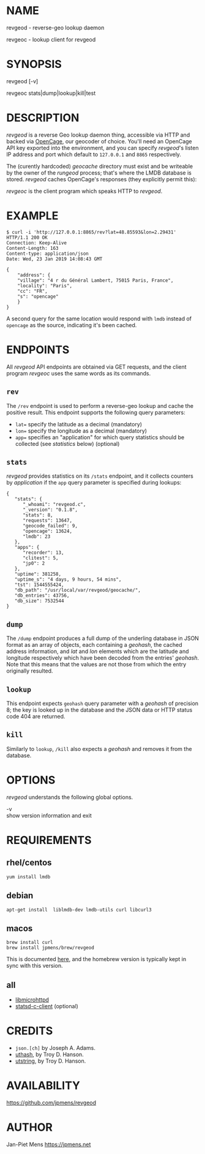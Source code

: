 NAME
====

revgeod - reverse-geo lookup daemon

revgeoc - lookup client for revgeod

SYNOPSIS
========

revgeod \[-v\]

revgeoc stats|dump|lookup|kill|test

DESCRIPTION
===========

*revgeod* is a reverse Geo lookup daemon thing, accessible via HTTP and backed via [OpenCage](https://opencagedata.com), our geocoder of choice. You'll need an OpenCage API key exported into the environment, and you can specify *revgeod*'s listen IP address and port which default to `127.0.0.1` and `8865` respectively.

The (curently hardcoded) *geocache* directory must exist and be writeable by the owner of the *rungeod* process; that's where the LMDB database is stored. *revgeod* caches OpenCage's responses (they explicitly permit this):

*revgeoc* is the client program which speaks HTTP to *revgeod*.

EXAMPLE
=======

    $ curl -i 'http://127.0.0.1:8865/rev?lat=48.85593&lon=2.29431'
    HTTP/1.1 200 OK
    Connection: Keep-Alive
    Content-Length: 163
    Content-type: application/json
    Date: Wed, 23 Jan 2019 14:08:43 GMT

    {
        "address": {
        "village": "4 r du Général Lambert, 75015 Paris, France",
        "locality": "Paris",
        "cc": "FR",
        "s": "opencage"
        }
    }

A second query for the same location would respond with `lmdb` instead of `opencage` as the source, indicating it's been cached.

ENDPOINTS
=========

All *revgeod* API endpoints are obtained via GET requests, and the client program *revgeoc* uses the same words as its commands.

`rev`
-----

The `/rev` endpoint is used to perform a reverse-geo lookup and cache the positive result. This endpoint supports the following query parameters:

-   `lat=` specify the latitude as a decimal (mandatory)
-   `lon=` specify the longitude as a decimal (mandatory)
-   `app=` specifies an "application" for which query statistics should be collected (see *statistics* below) (optional)

`stats`
-------

*revgeod* provides statistics on its `/stats` endpoint, and it collects counters by *application* if the `app` query parameter is specified during lookups:

    {
       "stats": {
          "_whoami": "revgeod.c",
          "_version": "0.1.8",
          "stats": 8,
          "requests": 13647,
          "geocode_failed": 9,
          "opencage": 13624,
          "lmdb": 23
       },
       "apps": {
          "recorder": 13,
          "clitest": 5,
          "jp0": 2
       },
       "uptime": 381258,
       "uptime_s": "4 days, 9 hours, 54 mins",
       "tst": 1544555424,
       "db_path": "/usr/local/var/revgeod/geocache/",
       "db_entries": 43756,
       "db_size": 7532544
    }

`dump`
------

The `/dump` endpoint produces a full dump of the underling database in JSON format as an array of objects, each containing a *geohash*, the cached address information, and *lat* and *lon* elements which are the latitude and longitude respectively which have been decoded from the entries' *geohash*. Note that this means that the values are not those from which the entry originally resulted.

`lookup`
--------

This endpoint expects `geohash` query parameter with a *geohash* of precision 8; the key is looked up in the database and the JSON data or HTTP status code 404 are returned.

`kill`
------

Similarly to `lookup`, `/kill` also expects a *geohash* and removes it from the database.

OPTIONS
=======

*revgeod* understands the following global options.

-v  
show version information and exit

REQUIREMENTS
============

rhel/centos
-----------

    yum install lmdb

debian
------

    apt-get install  liblmdb-dev lmdb-utils curl libcurl3

macos
-----

    brew install curl
    brew install jpmens/brew/revgeod

This is documented [here](https://github.com/jpmens/homebrew-brew), and the homebrew version is typically kept in sync with this version.

all
---

-   [libmicrohttpd](https://www.gnu.org/software/libmicrohttpd/)
-   [statsd-c-client](https://github.com/romanbsd/statsd-c-client) (optional)

CREDITS
=======

-   `json.[ch]` by Joseph A. Adams.
-   [uthash](https://troydhanson.github.io/uthash/), by Troy D. Hanson.
-   [utstring](https://troydhanson.github.io/uthash/utstring.html), by Troy D. Hanson.

AVAILABILITY
============

<https://github.com/jpmens/revgeod>

AUTHOR
======

Jan-Piet Mens <https://jpmens.net>
